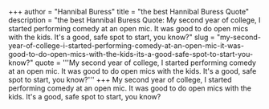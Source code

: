 +++
author = "Hannibal Buress"
title = "the best Hannibal Buress Quote"
description = "the best Hannibal Buress Quote: My second year of college, I started performing comedy at an open mic. It was good to do open mics with the kids. It's a good, safe spot to start, you know?"
slug = "my-second-year-of-college-i-started-performing-comedy-at-an-open-mic-it-was-good-to-do-open-mics-with-the-kids-its-a-good-safe-spot-to-start-you-know?"
quote = '''My second year of college, I started performing comedy at an open mic. It was good to do open mics with the kids. It's a good, safe spot to start, you know?'''
+++
My second year of college, I started performing comedy at an open mic. It was good to do open mics with the kids. It's a good, safe spot to start, you know?
